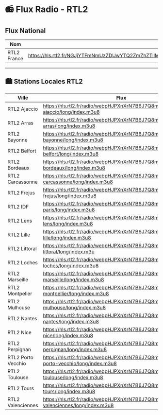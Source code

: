 # 📻 Flux Radio - RTL2



## Flux National

| Nom         | Flux                                       
|-------------|--------------------------------------------
| RTL2 France | https://hls.rtl2.fr/NGJjYTFmNmUzZDUwYTQ2ZmZhZTllMzY1ZDEzNDI4NDIuMTc0NzA3NjE4MA~~/radio/webpHJPXnXrN7B6J7Q8mcqmxP/national/rtl2/long/index.m3u8

---

## 🏙️ Stations Locales RTL2

| Ville               | Flux                                                                 
|---------------------|----------------------------------------------------------------------
| RTL2 Ajaccio        | https://hls.rtl2.fr/radio/webpHJPXnXrN7B6J7Q8mcqmxP/local/rtl2-ajaccio/long/index.m3u8
| RTL2 Arras          | https://hls.rtl2.fr/radio/webpHJPXnXrN7B6J7Q8mcqmxP/local/rtl2-arras/long/index.m3u8
| RTL2 Bayonne        | https://hls.rtl2.fr/radio/webpHJPXnXrN7B6J7Q8mcqmxP/local/rtl2-bayonne/long/index.m3u8
| RTL2 Belfort        | https://hls.rtl2.fr/radio/webpHJPXnXrN7B6J7Q8mcqmxP/local/rtl2-belfort/long/index.m3u8
| RTL2 Bordeaux       | https://hls.rtl2.fr/radio/webpHJPXnXrN7B6J7Q8mcqmxP/local/rtl2-bordeaux/long/index.m3u8
| RTL2 Carcassonne    | https://hls.rtl2.fr/radio/webpHJPXnXrN7B6J7Q8mcqmxP/local/rtl2-carcassonne/long/index.m3u8
| RTL2 Frejus         | https://hls.rtl2.fr/radio/webpHJPXnXrN7B6J7Q8mcqmxP/local/rtl2-frejus/long/index.m3u8
| RTL2 IDF            | https://hls.rtl2.fr/radio/webpHJPXnXrN7B6J7Q8mcqmxP/local/rtl2-paris/long/index.m3u8
| RTL2 Lens           | https://hls.rtl2.fr/radio/webpHJPXnXrN7B6J7Q8mcqmxP/local/rtl2-lens/long/index.m3u8
| RTL2 Lille          | https://hls.rtl2.fr/radio/webpHJPXnXrN7B6J7Q8mcqmxP/local/rtl2-lille/long/index.m3u8
| RTL2 Littoral       | https://hls.rtl2.fr/radio/webpHJPXnXrN7B6J7Q8mcqmxP/local/rtl2-littoral/long/index.m3u
| RTL2 Loches         | https://hls.rtl2.fr/radio/webpHJPXnXrN7B6J7Q8mcqmxP/local/rtl2-loches/long/index.m3u8
| RTL2 Marseille      | https://hls.rtl2.fr/radio/webpHJPXnXrN7B6J7Q8mcqmxP/local/rtl2-marseille/long/index.m3u8
| RTL2 Montpelier     | https://hls.rtl2.fr/radio/webpHJPXnXrN7B6J7Q8mcqmxP/local/rtl2-montpellier/long/index.m3u8
| RTL2 Mulhouse       | https://hls.rtl2.fr/radio/webpHJPXnXrN7B6J7Q8mcqmxP/local/rtl2-mulhouse/long/index.m3u8
| RTL2 Nantes         | https://hls.rtl2.fr/radio/webpHJPXnXrN7B6J7Q8mcqmxP/local/rtl2-nantes/long/index.m3u8
| RTL2 Nice           | https://hls.rtl2.fr/radio/webpHJPXnXrN7B6J7Q8mcqmxP/local/rtl2-nice/long/index.m3u8
| RTL2 Perpignan      | https://hls.rtl2.fr/radio/webpHJPXnXrN7B6J7Q8mcqmxP/local/rtl2-perpignan/long/index.m3u8
| RTL2 Porto Vecchio  | https://hls.rtl2.fr/radio/webpHJPXnXrN7B6J7Q8mcqmxP/local/rtl2-porto-vecchio/long/index.m3u8
| RTL2 Toulouse       | https://hls.rtl2.fr/radio/webpHJPXnXrN7B6J7Q8mcqmxP/local/rtl2-toulouse/long/index.m3u8
| RTL2 Tours          | https://hls.rtl2.fr/radio/webpHJPXnXrN7B6J7Q8mcqmxP/local/rtl2-tours/long/index.m3u8
| RTL2 Valenciennes   | https://hls.rtl2.fr/radio/webpHJPXnXrN7B6J7Q8mcqmxP/local/rtl2-valenciennes/long/index.m3u8
